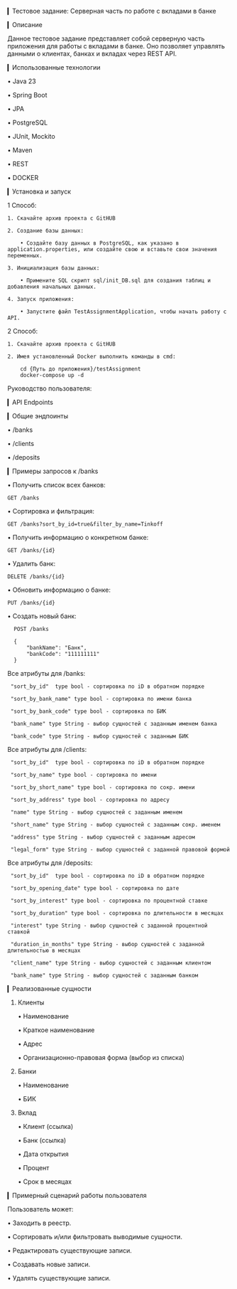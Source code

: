 ▎Тестовое задание: Серверная часть по работе с вкладами в банке

▎Описание

Данное тестовое задание представляет собой серверную часть приложения для работы с вкладами в банке. Оно позволяет управлять данными о клиентах, банках и вкладах через REST API.

▎Использованные технологии

• Java 23

• Spring Boot

• JPA

• PostgreSQL

• JUnit, Mockito

• Maven

• REST

• DOCKER

▎Установка и запуск

1 Способ:

	1. Скачайте архив проекта с GitHUB

	2. Создание базы данных:

		• Создайте базу данных в PostgreSQL, как указано в application.properties, или создайте свою и вставьте свои значения переменных.

	3. Инициализация базы данных:

		• Примените SQL скрипт sql/init_DB.sql для создания таблиц и добавления начальных данных.

	4. Запуск приложения:

		• Запустите файл TestAssignmentApplication, чтобы начать работу с API.

2 Способ:

	1. Скачайте архив проекта с GitHUB
 
	2. Имея установленный Docker выполнить команды в cmd:

		cd {Путь до приложения}/testAssignment
		docker-compose up -d
	

Руководство пользователя:
	
▎API Endpoints

▎Общие эндпоинты

• /banks

• /clients

• /deposits

▎Примеры запросов к /banks

• Получить список всех банков:  

  	GET /banks

• Сортировка и фильтрация:  

  	GET /banks?sort_by_id=true&filter_by_name=Tinkoff
  
• Получить информацию о конкретном банке:

  	GET /banks/{id}

• Удалить банк:  

  	DELETE /banks/{id}

• Обновить информацию о банке:  

  	PUT /banks/{id}
 
• Создать новый банк: 

	  POST /banks  
	  
	  {
	      "bankName": "Банк",
	      "bankCode": "111111111"
	  }

  
 Все атрибуты для /banks:  

	 "sort_by_id"  type bool - сортировка по iD в обратном порядке
	
	 "sort_by_bank_name" type bool - сортировка по имени банка
	
	 "sort_by_bank_code" type bool - сортировка по БИК
	
	 "bank_name" type String - выбор сущностей с заданным именем банка
	
	 "bank_code" type String - выбор сущностей с заданным БИК

 
 Все атрибуты для /clients:  

	 "sort_by_id"  type bool - сортировка по iD в обратном порядке
	
	 "sort_by_name" type bool - сортировка по имени
	
	 "sort_by_short_name" type bool - сортировка по сокр. имени
	
	 "sort_by_address" type bool - сортировка по адресу
	
	 "name" type String - выбор сущностей с заданным именем
	
	 "short_name" type String - выбор сущностей с заданным сокр. именем
	
	 "address" type String - выбор сущностей с заданным адресом
	
	 "legal_form" type String - выбор сущностей с заданной правовой формой

 
 Все атрибуты для /deposits:  

	 "sort_by_id"  type bool - сортировка по iD в обратном порядке
	
	 "sort_by_opening_date" type bool - сортировка по дате
	
	 "sort_by_interest" type bool - сортировка по процентной ставке
	
	 "sort_by_duration" type bool - сортировка по длительности в месяцах
	
	 "interest" type String - выбор сущностей с заданной процентной ставкой
	
	 "duration_in_months" type String - выбор сущностей с заданной длительностью в месяцах
	
	 "client_name" type String - выбор сущностей с заданным клиентом
	
	 "bank_name" type String - выбор сущностей с заданным банком


  
▎Реализованные сущности

1. Клиенты

   • Наименование

   • Краткое наименование

   • Адрес

   • Организационно-правовая форма (выбор из списка)

2. Банки

   • Наименование

   • БИК

3. Вклад

   • Клиент (ссылка)

   • Банк (ссылка)

   • Дата открытия

   • Процент

   • Срок в месяцах

▎Примерный сценарий работы пользователя

Пользователь может:

• Заходить в реестр.

• Сортировать и/или фильтровать выводимые сущности.

• Редактировать существующие записи.

• Создавать новые записи.

• Удалять существующие записи.

